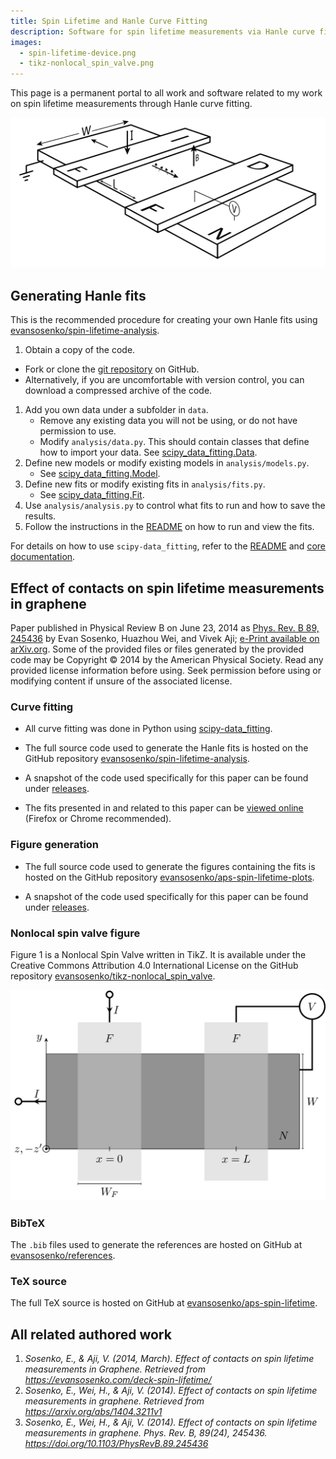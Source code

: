 ```yaml
---
title: Spin Lifetime and Hanle Curve Fitting
description: Software for spin lifetime measurements via Hanle curve fitting.
images:
  - spin-lifetime-device.png
  - tikz-nonlocal_spin_valve.png
---
```


This page is a permanent portal to all work and software
related to my work on spin lifetime measurements through Hanle curve fitting.

![Nonlocal Spin Valve.](spin-lifetime-device.svg)

## Generating Hanle fits

This is the recommended procedure for creating your own Hanle fits
using [evansosenko/spin-lifetime-analysis][spin-lifetime-analysis].

1. Obtain a copy of the code.
  - Fork or clone the [git repository][spin-lifetime-analysis] on GitHub.
  - Alternatively, if you are uncomfortable with version control,
    you can download a compressed archive of the code.
1. Add you own data under a subfolder in `data`.
   - Remove any existing data you will not be using,
     or do not have permission to use.
   - Modify `analysis/data.py`.
     This should contain classes that define how to import your data.
     See [scipy_data_fitting.Data][scipy-data_fitting:docs:data].
1. Define new models or modify existing models in `analysis/models.py`.
   - See [scipy_data_fitting.Model][scipy-data_fitting:docs:model].
1. Define new fits or modify existing fits in `analysis/fits.py`.
   - See [scipy_data_fitting.Fit][scipy-data_fitting:docs:fit].
1. Use `analysis/analysis.py` to control what fits to run and how to save the results.
1. Follow the instructions in the [README][spin-lifetime-analysis] on how to run and view the fits.

For details on how to use `scipy-data_fitting`, refer to the
[README][scipy-data_fitting] and [core documentation][scipy-data_fitting:docs].

## Effect of contacts on spin lifetime measurements in graphene

Paper published in Physical Review B on June 23, 2014 as
[Phys. Rev. B 89, 245436][physrevb.89.245436]
by Evan Sosenko, Huazhou Wei, and Vivek Aji;
[e-Print available on arXiv.org](https://arxiv.org/abs/1404.3211).
Some of the provided files or files generated by the provided code may be
Copyright © 2014 by the American Physical Society.
Read any provided license information before using.
Seek permission before using or modifying content
if unsure of the associated license.

### Curve fitting

- All curve fitting was done in Python using
  [scipy-data_fitting][scipy-data_fitting].

- The full source code used to generate the Hanle fits
  is hosted on the GitHub repository
  [evansosenko/spin-lifetime-analysis][spin-lifetime-analysis].

- A snapshot of the code used specifically for this paper can be found under
  [releases][spin-lifetime-analysis:releases].

- The fits presented in and related to this paper can be
  [viewed online][fitalyzer:spin-lifetime:1] (Firefox or Chrome recommended).

### Figure generation

- The full source code used to generate the figures containing the fits
  is hosted on the GitHub repository
  [evansosenko/aps-spin-lifetime-plots][aps-spin-lifetime-plots].

- A snapshot of the code used specifically for this paper can be found under
  [releases][spin-lifetime-analysis:releases].

### Nonlocal spin valve figure

Figure 1 is a Nonlocal Spin Valve written in TikZ.
It is available under the
Creative Commons Attribution 4.0 International License
on the GitHub repository
[evansosenko/tikz-nonlocal_spin_valve][tikz-nonlocal_spin_valve].

[![Nonlocal Spin Valve in TikZ.](tikz-nonlocal_spin_valve.png)][tikz-nonlocal_spin_valve]

### BibTeX

The `.bib` files used to generate the references are hosted on GitHub at
[evansosenko/references][references:aps].

### TeX source

The full TeX source is hosted on GitHub at [evansosenko/aps-spin-lifetime][aps-spin-lifetime].

## All related authored work

1. _Sosenko, E., & Aji, V. (2014, March). Effect of contacts on spin lifetime measurements in Graphene. Retrieved from https://evansosenko.com/deck-spin-lifetime/_
1. _Sosenko, E., Wei, H., & Aji, V. (2014). Effect of contacts on spin lifetime measurements in graphene. Retrieved from https://arxiv.org/abs/1404.3211v1_
1. _Sosenko, E., Wei, H., & Aji, V. (2014). Effect of contacts on spin lifetime measurements in graphene. Phys. Rev. B, 89(24), 245436. https://doi.org/10.1103/PhysRevB.89.245436_

[aps-spin-lifetime]: https://github.com/evansosenko/aps-spin-lifetime
[aps-spin-lifetime-plots]: https://github.com/evansosenko/aps-spin-lifetime-plots
[aps-spin-lifetime-plots:releases]: https://github.com/evansosenko/aps-spin-lifetime-plots/releases
[fitalyzer]: https://github.com/razor-x/
[fitalyzer:spin-lifetime:1]: https://io.evansosenko.com/fitalyzer/?firebase=spin-lifetime&set=-JKBzs0OL0DzzEimfcuq
[references:aps]: https://github.com/evansosenko/references
[scipy-data_fitting]: https://github.com/razor-x/scipy-data_fitting
[scipy-data_fitting:docs]: https://pythonhosted.org/scipy-data_fitting/
[scipy-data_fitting:docs:data]: https://pythonhosted.org/scipy-data_fitting/#scipy_data_fitting.Data
[scipy-data_fitting:docs:model]: https://pythonhosted.org/scipy-data_fitting/#scipy_data_fitting.Model
[scipy-data_fitting:docs:fit]: https://pythonhosted.org/scipy-data_fitting/#scipy_data_fitting.Fit
[spin-lifetime-analysis]: https://github.com/evansosenko/spin-lifetime-analysis
[spin-lifetime-analysis:releases]: https://github.com/evansosenko/spin-lifetime-analysis/releases
[tikz-nonlocal_spin_valve]: https://github.com/evansosenko/tikz-nonlocal_spin_valve
[physrevb.89.245436]: https://journals.aps.org/prb/abstract/10.1103/PhysRevB.89.245436
